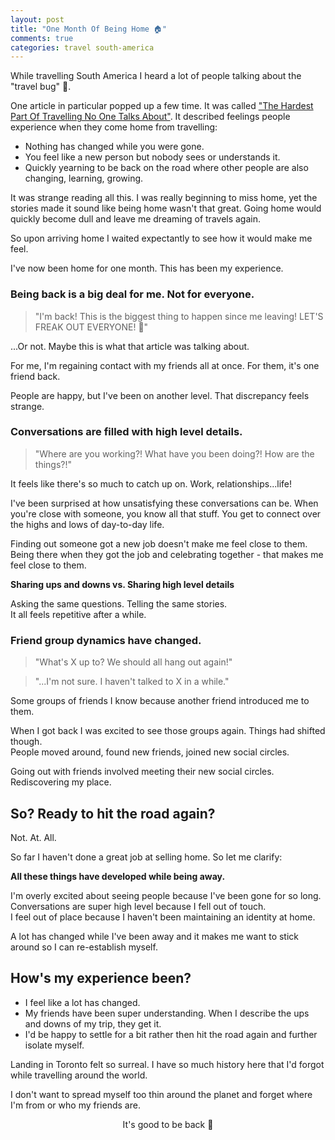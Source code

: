 ```yaml
---
layout: post
title: "One Month Of Being Home 🏠"
comments: true
categories: travel south-america
---
```


While travelling South America I heard a lot of people talking about the "travel bug" 🐛.

One article in particular popped up a few time. It was called ["The Hardest Part Of Travelling No One Talks About"](http://thoughtcatalog/kellie-donnelly/2014/07/the-hardest-part-about-travelling-no-one-talks-about/). It described feelings people experience when they come home from travelling:

- Nothing has changed while you were gone.
- You feel like a new person but nobody sees or understands it.
- Quickly yearning to be back on the road where other people are also changing, learning, growing.

It was strange reading all this. I was really beginning to miss home, yet the stories made it sound like being home wasn't that great. Going home would quickly become dull and leave me dreaming of travels again.

So upon arriving home I waited expectantly to see how it would make me feel.

I've now been home for one month. This has been my experience.

### Being back is a big deal for me. Not for everyone.

> "I'm back! This is the biggest thing to happen since me leaving! LET'S FREAK OUT EVERYONE! 🎉"

...Or not. Maybe this is what that article was talking about.

For me, I'm regaining contact with my friends all at once.
For them, it's one friend back.

People are happy, but I've been on another level. That discrepancy feels strange.

### Conversations are filled with high level details.

> "Where are you working?! What have you been doing?! How are the things?!"

It feels like there's so much to catch up on. Work, relationships...life!

I've been surprised at how unsatisfying these conversations can be.
When you're close with someone, you know all that stuff. You get to connect over the highs and lows of day-to-day life.

Finding out someone got a new job doesn't make me feel close to them. Being there when they got the job and celebrating together - that makes me feel close to them.

**Sharing ups and downs vs. Sharing high level details**

Asking the same questions. Telling the same stories.  
It all feels repetitive after a while.

### Friend group dynamics have changed.

> "What's X up to? We should all hang out again!"  

> "...I'm not sure. I haven't talked to X in a while."

Some groups of friends I know because another friend introduced me to them.

When I got back I was excited to see those groups again. Things had shifted though.  
People moved around, found new friends, joined new social circles.

Going out with friends involved meeting their new social circles. Rediscovering my place.

## So? Ready to hit the road again?

Not. At. All.

So far I haven't done a great job at selling home. So let me clarify:

**All these things have developed while being away.**

I'm overly excited about seeing people because I've been gone for so long.  
Conversations are super high level because I fell out of touch.  
I feel out of place because I haven't been maintaining an identity at home.

A lot has changed while I've been away and it makes me want to stick around so I can re-establish myself.

## How's my experience been?

- I feel like a lot has changed.
- My friends have been super understanding. When I describe the ups and downs of my trip, they get it.
- I'd be happy to settle for a bit rather then hit the road again and further isolate myself.

Landing in Toronto felt so surreal. I have so much history here that I'd forgot while travelling around the world.

I don't want to spread myself too thin around the planet and forget where I'm from or who my friends are.

<p align="center">It's good to be back 🙂</p>
